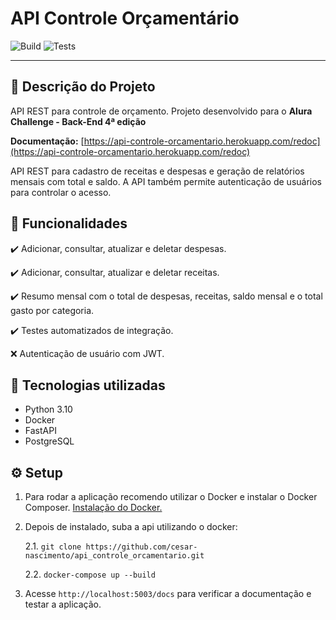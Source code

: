 # API Controle Orçamentário
![Build](https://github.com/cesar-nascimento/api_controle_orcamentario/actions/workflows/build.yml/badge.svg)
![Tests](https://github.com/cesar-nascimento/api_controle_orcamentario/actions/workflows/tests.yml/badge.svg)

---

## 📖 Descrição do Projeto

API REST para controle de orçamento. Projeto desenvolvido para o **Alura Challenge - Back-End 4ª edição**

**Documentação:** [https://api-controle-orcamentario.herokuapp.com/redoc](https://api-controle-orcamentario.herokuapp.com/redoc)

API REST para cadastro de receitas e despesas e geração de relatórios mensais com total e saldo. A API também permite autenticação de usuários para controlar o acesso.

## 🔨 Funcionalidades

✔️ Adicionar, consultar, atualizar e deletar despesas.

✔️ Adicionar, consultar, atualizar e deletar receitas.

✔️ Resumo mensal com o total de despesas, receitas, saldo mensal e o total gasto por categoria.

✔️ Testes automatizados de integração.

❌ Autenticação de usuário com JWT.

## 🧰 Tecnologias utilizadas
* Python 3.10
* Docker
* FastAPI
* PostgreSQL

## ⚙️ Setup
1. Para rodar a aplicação recomendo utilizar o Docker e instalar o Docker Composer. [Instalação do Docker.](https://docs.docker.com/get-docker/)

2. Depois de instalado, suba a api utilizando o docker:

	2.1. `git clone https://github.com/cesar-nascimento/api_controle_orcamentario.git`

	2.2. `docker-compose up --build`

3. Acesse `http://localhost:5003/docs` para verificar a documentação e testar a aplicação.

